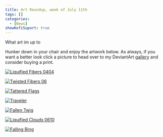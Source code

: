 ```yaml
---
title: Art Roundup, week of July 11th
tags: []
categories:
  - [News]
showKofiSuport: true
---
```

What art im up to<!-- more -->

Hunker down in your chair and enjoy the artwork below. As always, if you want a better look click a picture to head over to my DeviantArt [gallery](https://www.deviantart.com/stevenmeehan/gallery/all) and consider buying a print.

<div class="center">

[![Liquified Fibers 0404](IMAGE-LINK "Liquified Fibers 0404")](PAGE-URL)

</div>

<div class="center">

[![Twisted Fibers 06](IMAGE-LINK "Twisted Fibers 06")](PAGE-URL)

</div>

<div class="center">

[![Tattered Flags](IMAGE-LINK "Tattered Flags")](PAGE-URL)

</div>

<div class="center">

[![Traveler](IMAGE-LINK "Traveler")](PAGE-URL)

</div>

<div class="center">

[![Fallen Twig](IMAGE-LINK "Fallen Twig")](PAGE-URL)

</div>

<div class="center">

[![Liquified Clouds 0610](IMAGE-LINK "Liquified Clouds 0610")](PAGE-URL)

</div>

<div class="center">

[![Falling Ring](IMAGE-LINK "Falling Ring")](PAGE-URL)

</div>